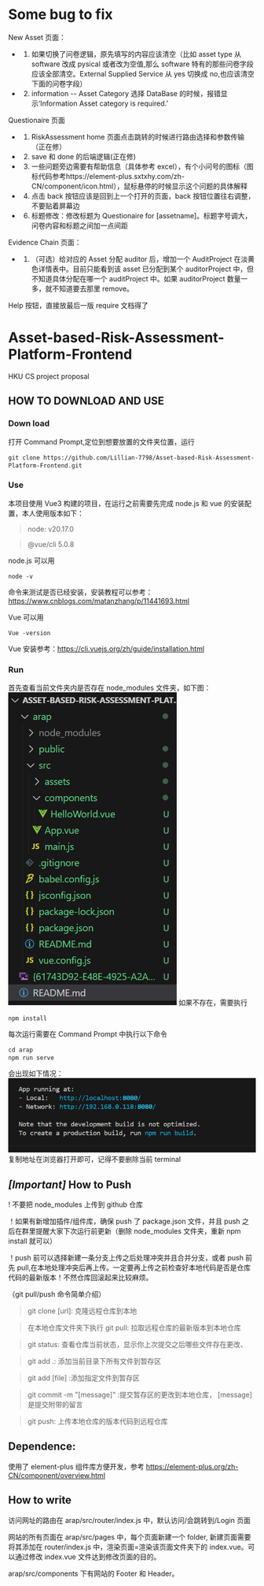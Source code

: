 # Some bug to fix

New Asset 页面：

- 1. 如果切换了问卷逻辑，原先填写的内容应该清空（比如 asset type 从 software 改成 pysical 或者改为空值,那么 software 特有的那些问卷字段应该全部清空。External Supplied Service 从 yes 切换成 no,也应该清空下面的问卷字段）
- 2.  information -- Asset Category 选择 DataBase 的时候，报错显示‘Information Asset category is required.’

Questionaire 页面

- 1. RiskAssessment home 页面点击跳转的时候进行路由选择和参数传输（正在修）
- 2. save 和 done 的后端逻辑(正在修)
- 3. 一些问题旁边需要有帮助信息（具体参考 excel），有个小问号的图标（图标代码参考https://element-plus.sxtxhy.com/zh-CN/component/icon.html），鼠标悬停的时候显示这个问题的具体解释
- 4. 点击 back 按钮应该是回到上一个打开的页面，back 按钮位置往右调整，不要贴着屏幕边
- 6. 标题修改：修改标题为 Questionaire for [assetname]。标题字号调大，问卷内容和标题之间加一点间距

Evidence Chain 页面：

- 1. （可选）给对应的 Asset 分配 auditor 后，增加一个 AuditProject 在淡黄色详情表中。目前只能看到该 asset 已分配到某个 auditorProject 中，但不知道具体分配在哪一个 auditProject 中。如果 auditorProject 数量一多，就不知道要去那里 remove。

Help 按钮，直接放最后一版 require 文档得了

# Asset-based-Risk-Assessment-Platform-Frontend

HKU CS project proposal

## HOW TO DOWNLOAD AND USE

### Down load

打开 Command Prompt,定位到想要放置的文件夹位置，运行

```
git clone https://github.com/Lillian-7798/Asset-based-Risk-Assessment-Platform-Frontend.git
```

### Use

本项目使用 Vue3 构建的项目，在运行之前需要先完成 node.js 和 vue 的安装配置，本人使用版本如下：

> node: v20.17.0

> @vue/cli 5.0.8

node.js 可以用

```
node -v
```

命令来测试是否已经安装，安装教程可以参考：https://www.cnblogs.com/matanzhang/p/11441693.html

Vue 可以用

```
Vue -version
```

Vue 安装参考：https://cli.vuejs.org/zh/guide/installation.html

### Run

首先查看当前文件夹内是否存在 node_modules 文件夹，如下图：
![alt text](image.png)
如果不存在，需要执行

```
npm install
```

每次运行需要在 Command Prompt 中执行以下命令

```
cd arap
npm run serve
```

会出现如下情况：
![alt text]({61743D92-E48E-4925-A2AC-1A28CAA1F82D}.png)
复制地址在浏览器打开即可，记得不要删除当前 terminal

## _[Important]_ How to Push

! 不要把 node_modules 上传到 github 仓库

！如果有新增加插件/组件库，确保 push 了 package.json 文件，并且 push 之后在群里提醒大家下次运行前更新（删除 node_modules 文件夹，重新 npm install 就可以）

！push 前可以选择新建一条分支上传之后处理冲突并且合并分支，或者 push 前先 pull,在本地处理冲突后再上传。一定要再上传之前检查好本地代码是否是仓库代码的最新版本！不然仓库回滚起来比较麻烦。

（git pull/push 命令简单介绍）

> git clone [url]: 克隆远程仓库到本地

> 在本地仓库文件夹下执行 git pull: 拉取远程仓库的最新版本到本地仓库

> git status: 查看仓库当前状态，显示你上次提交之后哪些文件存在更改、

> git add .: 添加当前目录下所有文件到暂存区

> git add [file] :添加指定文件到暂存区

> git commit -m "[message]" :提交暂存区的更改到本地仓库， [message]是提交附带的留言

> git push: 上传本地仓库的版本代码到远程仓库

## Dependence:

使用了 element-plus 组件库方便开发，参考 https://element-plus.org/zh-CN/component/overview.html

## How to write

访问网址的路由在 arap/src/router/index.js 中，默认访问/会跳转到/Login 页面

网站的所有页面在 arap/src/pages 中，每个页面新建一个 folder, 新建页面需要将其添加在 router/index.js 中，渲染页面=渲染该页面文件夹下的 index.vue。可以通过修改 index.vue 文件达到修改页面的目的。

arap/src/components 下有网站的 Footer 和 Header。
